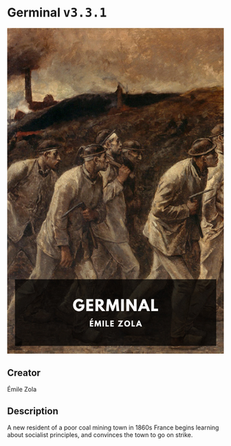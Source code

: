 
# Germinal <kbd>v3.3.1</kbd>

<center>
  <img src="./cover-1024.jpg"/>
</center>

## Creator
Émile Zola

## Description
A new resident of a poor coal mining town in 1860s France begins learning about socialist principles, and convinces the town to go on strike.
